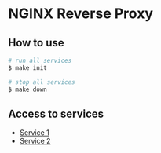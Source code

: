 # NGINX Reverse Proxy



## How to use
```bash
# run all services
$ make init
```
```bash
# stop all services
$ make down
```

## Access to services
* [Service 1][service_1]
* [Service 2][service_2]

[service_1]: http://localhost:8080
[service_2]: http://localhost:8081
